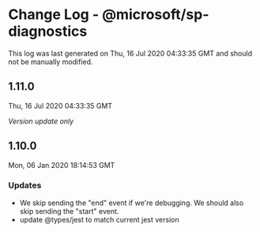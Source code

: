 # Change Log - @microsoft/sp-diagnostics

This log was last generated on Thu, 16 Jul 2020 04:33:35 GMT and should not be manually modified.

## 1.11.0
Thu, 16 Jul 2020 04:33:35 GMT

*Version update only*

## 1.10.0
Mon, 06 Jan 2020 18:14:53 GMT

### Updates

- We skip sending the "end" event if we're debugging. We should also skip sending the "start" event. 
- update @types/jest to match current jest version

